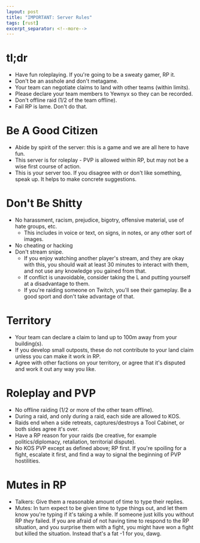```yaml
---
layout: post
title: "IMPORTANT: Server Rules"
tags: [rust]
excerpt_separator: <!--more-->
---
```

# tl;dr

* Have fun roleplaying. If you're going to be a sweaty gamer, RP it.
* Don't be an asshole and don't metagame.
* Your team can negotiate claims to land with other teams (within limits).
* Please declare your team members to Yewnyx so they can be recorded.
* Don't offline raid (1/2 of the team offline).
* Fail RP is lame. Don't do that.

<!--more-->

# Be A Good Citizen

* Abide by spirit of the server: this is a game and we are all here to have fun. 
* This server is for roleplay - PVP is allowed within RP, but may not be a wise first course of action.
* This is your server too. If you disagree with or don't like something, speak up. It helps to make concrete suggestions.

# Don't Be Shitty

* No harassment, racism, prejudice, bigotry, offensive material, use of hate groups, etc.
  * This includes in voice or text, on signs, in notes, or any other sort of images.
* No cheating or hacking
* Don't stream snipe.
  * If you enjoy watching another player's stream, and they are okay with this, you should wait at least 30 minutes to interact with them, and not use any knowledge you gained from that.
  * If conflict is unavoidable, consider taking the L and putting yourself at a disadvantage to them.
  * If you're raiding someone on Twitch, you'll see their gameplay. Be a good sport and don't take advantage of that.

# Territory

* Your team can declare a claim to land up to 100m away from your building(s).
* If you develop small outposts, these do not contribute to your land claim unless you can make it work in RP.
* Agree with other factions on your territory, or agree that it's disputed and work it out any way you like.

# Roleplay and PVP

* No offline raiding (1/2 or more of the other team offline). 
* During a raid, and only during a raid, each side are allowed to KOS.
* Raids end when a side retreats, captures/destroys a Tool Cabinet, or both sides agree it's over.
* Have a RP reason for your raids (be creative, for example politics/diplomacy, retaliation, territorial dispute).
* No KOS PVP except as defined above; RP first. If you're spoiling for a fight, escalate it first, and find a way to signal the beginning of PVP hostilities.

# Mutes in RP

* Talkers: Give them a reasonable amount of time to type their replies.
* Mutes: In turn expect to be given time to type things out, and let them know you're typing if it's taking a while. If someone just kills you without RP *they* failed. If you are afraid of not having time to respond to the RP situation, and you surprise them with a fight, you might have won a fight but killed the situation. Instead that's a fat -1 for you, dawg.
